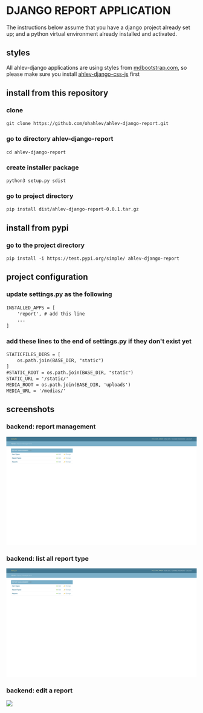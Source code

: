 # DJANGO REPORT APPLICATION
The instructions below assume that you have a django project already set up; and a python virtual environment already installed and activated. 

## styles
All ahlev-django applications are using styles from [mdbootstrap.com](https://mdbootstrap.com), so please make sure you install [ahlev-django-css-js](https://github.com/ohahlevahlev-django-css-js.git) first

## install from this repository
### clone
```
git clone https://github.com/ohahlev/ahlev-django-report.git
```

### go to directory ahlev-django-report
```
cd ahlev-django-report
```

### create installer package
```
python3 setup.py sdist
```

### go to project directory
```
pip install dist/ahlev-django-report-0.0.1.tar.gz
```

## install from pypi
### go to the project directory
```
pip install -i https://test.pypi.org/simple/ ahlev-django-report
```

## project configuration
### update settings.py as the following
```
INSTALLED_APPS = [
    'report', # add this line
    ...
]
```

### add these lines to the end of settings.py if they don't exist yet
```
STATICFILES_DIRS = [
    os.path.join(BASE_DIR, "static")
]
#STATIC_ROOT = os.path.join(BASE_DIR, "static")
STATIC_URL = '/static/'
MEDIA_ROOT = os.path.join(BASE_DIR, 'uploads')
MEDIA_URL = '/medias/'
```

## screenshots
### backend: report management
![](screenshot/report_backend1.png)

### backend: list all report type
![](screenshot/report_backend1.png)

### backend: edit a report
![](screenshot/report_backend2.png)
